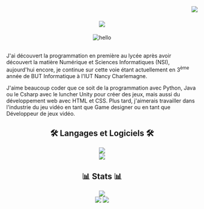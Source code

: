 <img align="right" src="https://visitor-badge.laobi.icu/badge?page_id=washifr.washifr">

<h1 align="center">
  <img src="https://readme-typing-svg.demolab.com?font=Fira+Code&pause=1000&width=435&lines=%C3%89tudiant+en+BUT+informatique;Bonjour%2C+je+suis+Loris+Weier+%F0%9F%91%8B">
</h1>

<div align="center">
  <img src="https://media.giphy.com/media/lIzAEoZEn571u/giphy.gif" alt="hello" />
</div>

<br>

<div align="left">
  <p>
    J'ai découvert la programmation en première au lycée après avoir découvert la matière Numérique et Sciences Informatiques (NSI), aujourd'hui encore, je continue sur cette voie étant actuellement en 3<sup>ème</sup> année de BUT Informatique à l'IUT Nancy Charlemagne.

J'aime beaucoup coder que ce soit de la programmation avec Python, Java ou le Csharp avec le luncher Unity pour créer des jeux, mais aussi du développement web avec HTML et CSS. Plus tard, j'aimerais travailler dans l'industrie du jeu vidéo en tant que Game designer ou en tant que Développeur de jeux vidéo.
  </p>
</div>

<h2 align="center">🛠️ Langages et Logiciels 🛠️</h2>

<p align="center">
  <img src="https://skillicons.dev/icons?i=py,java,html,css,sass,php,js,ts,vue,nuxt,nodejs,sqlite,cs,flutter,dart,md&perline=8"><br>
  <img src="https://skillicons.dev/icons?i=git,github,vscode,visualstudio,idea,unity,docker">
</p>

<h2 align="center">📊 Stats 📊</h2>

<div align="center">
  <img src="https://streak-stats.demolab.com?user=eivverr&theme=transparent&hide_border=true&locale=fr"><br>
  <img src="https://github-readme-stats.vercel.app/api?username=eivverr&show_icons=true&theme=transparent&hide_border=true">
  <img src="https://github-readme-stats.vercel.app/api/top-langs/?username=eivverr&layout=donut&theme=transparent&hide_border=true">
</div>
